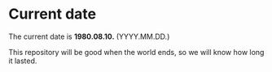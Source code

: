 # Current date

The current date is **1980.08.10.** (YYYY.MM.DD.)

This repository will be good when the world ends, so we will know how long it lasted.